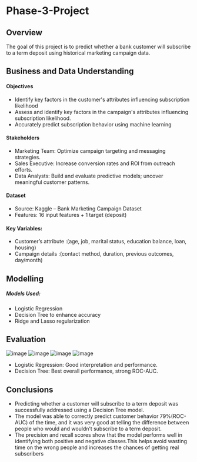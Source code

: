 # Phase-3-Project
## Overview
The goal of this project is to predict whether a bank customer will subscribe to a term deposit using historical marketing campaign data.

## Business and Data Understanding
#### Objectives
 + Identify key factors  in the customer's attributes influencing subscription likelihood
 + Assess and  identify key factors  in the campaign's attributes influencing subscription likelihood.
 + Accurately predict subscription behavior using machine learning

#### Stakeholders
+ Marketing Team: Optimize campaign targeting and messaging strategies.
+ Sales Executive: Increase conversion rates and ROI from outreach efforts.
+ Data Analysts: Build and evaluate predictive models; uncover meaningful customer patterns.

#### Dataset
+ Source: Kaggle – Bank Marketing Campaign Dataset
+ Features: 16 input features + 1 target (deposit)
 #### Key Variables:
 + Customer’s attribute  :(age, job, marital status, education balance, loan, housing)
 + Campaign details :(contact method, duration, previous outcomes, day/month)

## Modelling
 ##### Models Used:
   + Logistic Regression 
   + Decision Tree  to enhance accuracy
   + Ridge and Lasso regularization


## Evaluation
![image](https://github.com/user-attachments/assets/399092d7-1d38-478a-989b-aaf3b858ae25)
![image](https://github.com/user-attachments/assets/b6b06202-ffef-4780-a2bf-3f4958e82b01)
![image](https://github.com/user-attachments/assets/de3daf4a-b852-488e-b980-0f6686026a50)
![image](https://github.com/user-attachments/assets/e4118dc2-defa-4a0c-a86f-0e8df5c9a03d)
+ Logistic Regression: Good interpretation and performance.
+ Decision Tree: Best overall performance, strong ROC-AUC.

## Conclusions
+ Predicting whether a customer will subscribe to a term deposit was successfully addressed using a Decision Tree model.
+ The model was able to correctly predict customer behavior 79%(ROC-AUC) of the time, and it was very good at telling the difference between people who would and wouldn’t subscribe to a term deposit.
+ The precision and recall scores show that the model performs well in identifying both positive and negative classes.This helps avoid wasting time on the wrong people and increases the chances of getting real subscribers








